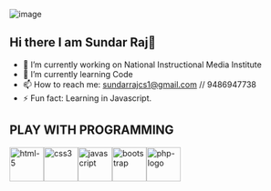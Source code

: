 <!--![image](https://github.com/sundarraj33/sundarraj33/assets/64121348/8477d7fd-fa25-4a81-8ddc-26e13930418b)-->
![image](https://github.com/user-attachments/assets/aedd07d7-1d4d-4b15-b675-891c1376c61b)

<!--![image](https://github.com/user-attachments/assets/18e1c4bf-21f9-46ea-b4d1-f053461bbbb6) -->


## Hi there  I am Sundar Raj👋
<!--
**sundarraj33/sundarraj33** is a ✨ _special_ ✨ repository because its `README.md` (this file) appears on your GitHub profile.

Here are some ideas to get you started:
-->
- 🔭 I’m currently working on National Instructional Media Institute
- 🌱 I’m currently learning Code
- 📫 How to reach me: sundarrajcs1@gmail.com // 9486947738
- ⚡ Fun fact: Learning in Javascript.
## PLAY WITH PROGRAMMING
<img width="60" height="60" src="https://img.icons8.com/fluency/96/html-5.png" alt="html-5"/><img width="60" height="60" src="https://img.icons8.com/color/48/css3.png" alt="css3"/><img width="60" height="60" src="https://img.icons8.com/fluency/48/javascript.png" alt="javascript"/><img width="60" height="60" src="https://img.icons8.com/color-glass/48/bootstrap.png" alt="bootstrap"/><img width="60" height="60" src="https://img.icons8.com/ios/50/php-logo.png" alt="php-logo"/>

